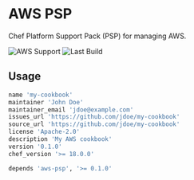 # AWS PSP

Chef Platform Support Pack (PSP) for managing AWS.

![AWS Support](https://img.shields.io/badge/AWS%20Resources-607-orange)
![Last Build](https://img.shields.io/badge/Last%20build-20230103-grey)

## Usage

```ruby
name 'my-cookbook'
maintainer 'John Doe'
maintainer_email 'jdoe@example.com'
issues_url 'https://github.com/jdoe/my-cookbook'
source_url 'https://github.com/jdoe/my-cookbook'
license 'Apache-2.0'
description 'My AWS cookbook'
version '0.1.0'
chef_version '>= 18.0.0'

depends 'aws-psp', '>= 0.1.0'
```
